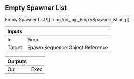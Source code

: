 ## Empty Spawner List
Empty Spawner List
![[../img/nd_img_EmptySpawnerList.png]]

|Inputs||
|--|--|
| In | Exec |
| Target | Spawn Sequence Object Reference |

|Outputs||
|--|--|
| Out | Exec |
